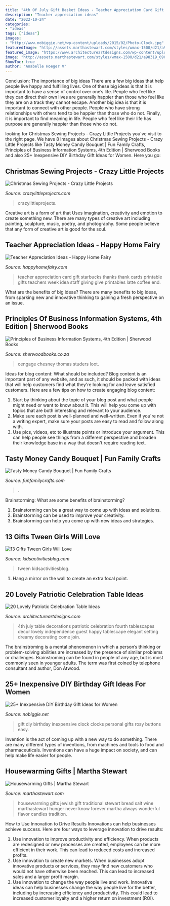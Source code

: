```yaml
---
title: "4th Of July Gift Basket Ideas - Teacher Appreciation Card Gift Starbucks Thanks Thank Cards Printable Gifts Teachers Week Idea Staff Giving Give Printables Latte Coffee End"
description: "Teacher appreciation ideas"
date: "2022-10-24"
categories:
- "ideas"
tags: ["ideas"]
images:
- "http://www.nobiggie.net/wp-content/uploads/2015/02/Photo-Clock.jpg"
featuredImage: "http://assets.marthastewart.com/styles/wmax-1500/d21/a98319_0900_giftbroom/a98319_0900_giftbroom_xl.jpg?itok=TuXqquK-"
featured_image: "https://www.architectureartdesigns.com/wp-content/uploads/2013/06/1715.jpg"
image: "http://assets.marthastewart.com/styles/wmax-1500/d21/a98319_0900_giftbroom/a98319_0900_giftbroom_xl.jpg?itok=TuXqquK-"
ShowToc: true
author: "Anabelle Hoeger V"
---
```



Conclusion: The importance of big ideas
There are a few big ideas that help people live happy and fulfilling lives. One of these big ideas is that it is important to have a sense of control over one’s life. People who feel like they can direct their own lives are generally happier than those who feel like they are on a track they cannot escape. Another big idea is that it is important to connect with other people. People who have strong relationships with others tend to be happier than those who do not. Finally, it is important to find meaning in life. People who feel like their life has purpose are generally happier than those who do not.

	

		
looking for Christmas Sewing Projects - Crazy Little Projects you've visit to the right page. We have 8 Images about Christmas Sewing Projects - Crazy Little Projects like Tasty Money Candy Bouquet | Fun Family Crafts, Principles of Business Information Systems, 4th Edition | Sherwood Books and also 25+ Inexpensive DIY Birthday Gift Ideas for Women. Here you go:
		
    
## Christmas Sewing Projects - Crazy Little Projects

<img loading=lazy src="https://crazylittleprojects.com/wp-content/uploads/2017/11/Christmas-Sewing-Projects.png" onerror="this.onerror=null;this.src='https://tse4.mm.bing.net/th?id=OIP.CHuHAE1LR1a6Zq05Ndy6DgHaM9&amp;pid=15.1';" alt="Christmas Sewing Projects - Crazy Little Projects">

_Source: crazylittleprojects.com_

>crazylittleprojects. 

	

Creative art is a form of art that Uses imagination, creativity and emotion to create something new. There are many types of creative art including painting, sculpture, music, poetry, and photography. Some people believe that any form of creative art is good for the soul.

    
## Teacher Appreciation Ideas - Happy Home Fairy

<img loading=lazy src="http://happyhomefairy.com/wp-content/uploads/2011/04/teacher-appreciation-21.jpg" onerror="this.onerror=null;this.src='https://tse2.mm.bing.net/th?id=OIP.EQFniyDntywbl7GouULDuAHaLG&amp;pid=15.1';" alt="Teacher Appreciation Ideas - Happy Home Fairy">

_Source: happyhomefairy.com_

>teacher appreciation card gift starbucks thanks thank cards printable gifts teachers week idea staff giving give printables latte coffee end. 

	

What are the benefits of big ideas?
There are many benefits to big ideas, from sparking new and innovative thinking to gaining a fresh perspective on an issue.

    
## Principles Of Business Information Systems, 4th Edition | Sherwood Books

<img loading=lazy src="https://www.sherwoodbooks.co.za/wp-content/uploads/2020/12/imageServlet-Stair-Princ-of-Bus-Info-Syst.jpg" onerror="this.onerror=null;this.src='https://tse3.mm.bing.net/th?id=OIP.NlU_XK19nV_rawRcJVj-kQHaJ4&amp;pid=15.1';" alt="Principles of Business Information Systems, 4th Edition | Sherwood Books">

_Source: sherwoodbooks.co.za_

>cengage chesney thomas studers loot. 

	

Ideas for blog content: What should be included?
Blog content is an important part of any website, and as such, it should be packed with ideas that will help customers find what they're looking for and leave satisfied customers. Here are a few tips on how to create engaging blog content:
1. Start by thinking about the topic of your blog post and what people might need or want to know about it. This will help you come up with topics that are both interesting and relevant to your audience. 
2. Make sure each post is well-planned and well-written. Even if you're not a writing expert, make sure your posts are easy to read and follow along with. 
3. Use pics, videos, etc to illustrate points or introduce your argument. This can help people see things from a different perspective and broaden their knowledge base in a way that doesn't require reading text. 

    
## Tasty Money Candy Bouquet | Fun Family Crafts

<img loading=lazy src="https://funfamilycrafts.com/wp-content/uploads/2014/03/money_candy_bouquet.jpg" onerror="this.onerror=null;this.src='https://tse1.mm.bing.net/th?id=OIP.gtxY_mVDYF_763UTx4rMZwHaI5&amp;pid=15.1';" alt="Tasty Money Candy Bouquet | Fun Family Crafts">

_Source: funfamilycrafts.com_

>. 

	

Brainstorming: What are some benefits of brainstorming?
1. Brainstorming can be a great way to come up with ideas and solutions.
2. Brainstorming can be used to improve your creativity.
3. Brainstorming can help you come up with new ideas and strategies.

    
## 13 Gifts Tween Girls Will Love

<img loading=lazy src="http://kidsactivitiesblog.com/wp-content/uploads/2016/10/tweengiftsfeat.jpg" onerror="this.onerror=null;this.src='https://tse2.mm.bing.net/th?id=OIP.R7pypIAnelZBf7clAR7HxAHaLH&amp;pid=15.1';" alt="13 Gifts Tween Girls Will Love">

_Source: kidsactivitiesblog.com_

>tween kidsactivitiesblog. 

	

1. Hang a mirror on the wall to create an extra focal point.

    
## 20 Lovely Patriotic Celebration Table Ideas

<img loading=lazy src="https://www.architectureartdesigns.com/wp-content/uploads/2013/06/1715.jpg" onerror="this.onerror=null;this.src='https://tse2.mm.bing.net/th?id=OIP.zKPi3WqJcrQDHKSWxQepdQHaKq&amp;pid=15.1';" alt="20 Lovely Patriotic Celebration Table Ideas">

_Source: architectureartdesigns.com_

>4th july table decorations patriotic celebration fourth tablescapes decor lovely independence guest happy tablescape elegant setting dreamy decorating come join. 

	

The brainstroming is a mental phenomenon in which a person’s thinking or problem-solving abilities are increased by the presence of similar problems or challenges. Brainstroming can be found in people of any age, but is most commonly seen in younger adults. The term was first coined by telephone consultant and author, Don Atwood.

    
## 25+ Inexpensive DIY Birthday Gift Ideas For Women

<img loading=lazy src="http://www.nobiggie.net/wp-content/uploads/2015/02/Photo-Clock.jpg" onerror="this.onerror=null;this.src='https://tse2.mm.bing.net/th?id=OIP.mi4BvXMx3fdhFrKSg3SCNQHaLH&amp;pid=15.1';" alt="25+ Inexpensive DIY Birthday Gift Ideas for Women">

_Source: nobiggie.net_

>gift diy birthday inexpensive clock clocks personal gifts rosy buttons easy. 

	

Invention is the act of coming up with a new way to do something. There are many different types of inventions, from machines and tools to food and pharmaceuticals. Inventions can have a huge impact on society, and can help make life easier for people.

    
## Housewarming Gifts | Martha Stewart

<img loading=lazy src="http://assets.marthastewart.com/styles/wmax-1500/d21/a98319_0900_giftbroom/a98319_0900_giftbroom_xl.jpg?itok=TuXqquK-" onerror="this.onerror=null;this.src='https://tse1.mm.bing.net/th?id=OIP.wyJYQsteZQz6M7iRzDdmpQAAAA&amp;pid=15.1';" alt="Housewarming Gifts | Martha Stewart">

_Source: marthastewart.com_

>housewarming gifts jewish gift traditional stewart bread salt wine marthastewart hunger never know forever martha always wonderful flavor candles tradition. 

	

How to Use Innovation to Drive Results
Innovations can help businesses achieve success. Here are four ways to leverage innovation to drive results:
1. Use innovation to improve productivity and efficiency. When products are redesigned or new processes are created, employees can be more efficient in their work. This can lead to reduced costs and increased profits.
2. Use innovation to create new markets. When businesses adopt innovative products or services, they may find new customers who would not have otherwise been reached. This can lead to increased sales and a larger profit margin.
3. Use innovation to change the way people live and work. Innovative ideas can help businesses change the way people live for the better, including by increasing efficiency and productivity. This could lead to increased customer loyalty and a higher return on investment (ROI).

